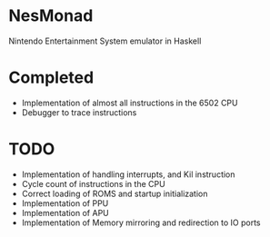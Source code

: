 NesMonad
============

Nintendo Entertainment System emulator in Haskell

Completed
========
- Implementation of almost all instructions in the 6502 CPU
- Debugger to trace instructions

TODO
====
- Implementation of handling interrupts, and Kil instruction
- Cycle count of instructions in the CPU
- Correct loading of ROMS and startup initialization
- Implementation of PPU 
- Implementation of APU
- Implementation of Memory mirroring and redirection to IO ports
